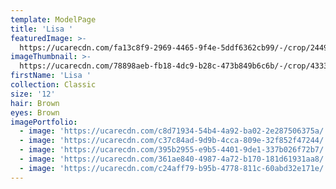 ```yaml
---
template: ModelPage
title: 'Lisa '
featuredImage: >-
  https://ucarecdn.com/fa13c8f9-2969-4465-9f4e-5ddf6362cb99/-/crop/2449x1284/0,7/-/preview/
imageThumbnail: >-
  https://ucarecdn.com/78898aeb-fb18-4dc9-b28c-473b849b6c6b/-/crop/4333x5846/416,0/-/preview/
firstName: 'Lisa '
collection: Classic
size: '12'
hair: Brown
eyes: Brown
imagePortfolio:
  - image: 'https://ucarecdn.com/c8d71934-54b4-4a92-ba02-2e287506375a/'
  - image: 'https://ucarecdn.com/c37c84ad-9d9b-4cca-809e-32f852f47244/'
  - image: 'https://ucarecdn.com/395b2955-e9b5-4401-9de1-337b026f72b7/'
  - image: 'https://ucarecdn.com/361ae840-4987-4a72-b170-181d61931aa8/'
  - image: 'https://ucarecdn.com/c24aff79-b95b-4778-811c-60abd32e171e/'
---
```


